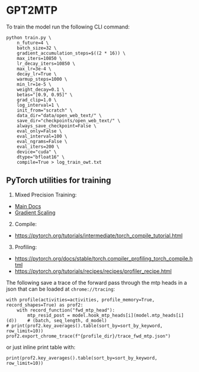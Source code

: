# GPT2MTP

To train the model run the following CLI command: 

```
python train.py \
    n_future=4 \
    batch_size=32 \
    gradient_accumulation_steps=$((2 * 16)) \
    max_iters=10850 \
    lr_decay_iters=10850 \
    max_lr=3e-4 \
    decay_lr=True \
    warmup_steps=1000 \
    min_lr=1e-5 \
    weight_decay=0.1 \
    betas="[0.9, 0.95]" \
    grad_clip=1.0 \
    log_interval=1 \
    init_from="scratch" \
    data_dir="data/open_web_text/" \
    save_dir="checkpoints/open_web_text/" \
    always_save_checkpoint=False \
    eval_only=False \
    eval_interval=100 \
    eval_ngrams=False \
    eval_iters=200 \
    device="cuda" \
    dtype="bfloat16" \
    compile=True > log_train_owt.txt
```

## PyTorch utilities for training

1. Mixed Precision Training: 

- [Main Docs](https://pytorch.org/docs/stable/notes/amp_examples.html)
- [Gradient Scaling](https://pytorch.org/docs/stable/amp.html#gradient-scaling)

2. Compile: 

- https://pytorch.org/tutorials/intermediate/torch_compile_tutorial.html

3. Profiling: 

- https://pytorch.org/docs/stable/torch.compiler_profiling_torch_compile.html
- https://pytorch.org/tutorials/recipes/recipes/profiler_recipe.html

The following save a trace of the forward pass through the mtp heads in a json that can be loaded at `chrome://tracing`: 
```
with profile(activities=activities, profile_memory=True, record_shapes=True) as prof2:
    with record_function("fwd_mtp_head"):
        mtp_resid_post = model.hook_mtp_heads[i](model.mtp_heads[i](d))    # (batch, seq_length, d_model)
# print(prof2.key_averages().table(sort_by=sort_by_keyword, row_limit=10))
prof2.export_chrome_trace(f"{profile_dir}/trace_fwd_mtp.json")
```

or just inline print table with: 

`print(prof2.key_averages().table(sort_by=sort_by_keyword, row_limit=10))`